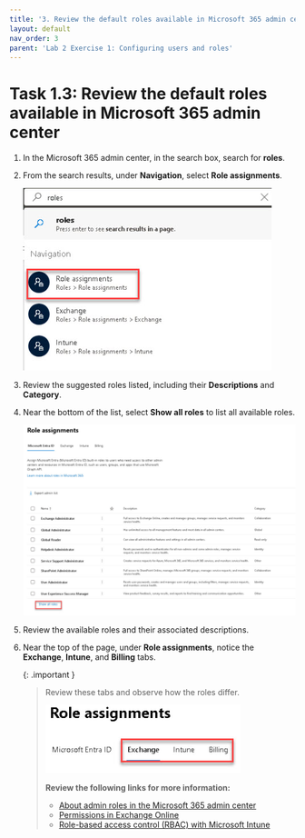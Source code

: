 ```yaml
---
title: '3. Review the default roles available in Microsoft 365 admin center'
layout: default
nav_order: 3
parent: 'Lab 2 Exercise 1: Configuring users and roles'
---
```


# Task 1.3: Review the default roles available in Microsoft 365 admin center 

 

1. In the Microsoft 365 admin center, in the search box, search for **roles**. 

 

1. From the search results, under **Navigation**, select **Role assignments**. 

 

    ![a1.jpg](../media/lab2/a1.jpg)   

 

1. Review the suggested roles listed, including their **Descriptions** and **Category**. 

 

1. Near the bottom of the list, select **Show all roles** to list all available roles. 

 

    ![a2.jpg](../media/lab2/a2.jpg) 

 

1. Review the available roles and their associated descriptions. 

 

1. Near the top of the page, under **Role assignments**, notice the **Exchange**, **Intune**, and **Billing** tabs.  

 
   {: .important }
   > Review these tabs and observe how the roles differ.
   > 
   > ![a3.jpg](../media/lab2/a3.jpg)
   >
   > **Review the following links for more information:**
   >
   > - [About admin roles in the Microsoft 365 admin center](https://docs.microsoft.com/en-US/microsoft-365/admin/add-users/about-admin-roles?WT.mc_id=365AdminCSH_inproduct "About admin roles in the Microsoft 365 admin center")
   > - [Permissions in Exchange Online](https://docs.microsoft.com/en-US/exchange/permissions-exo/permissions-exo?WT.mc_id=365AdminCSH_inproduct "Permissions in Exchange Online")
   > - [Role-based access control (RBAC) with Microsoft Intune](https://docs.microsoft.com/en-US/mem/intune/fundamentals/role-based-access-control?WT.mc_id=365AdminCSH_inproduct "Role-based access control (RBAC) with Microsoft Intune") 
